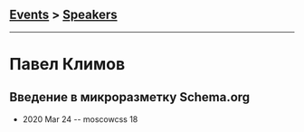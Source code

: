 ## [Events](../README.md) > [Speakers](../speakers.md)
---

# Павел Климов

## Введение в микроразметку Schema.org
- 2020 Mar 24 -- moscowcss 18    
